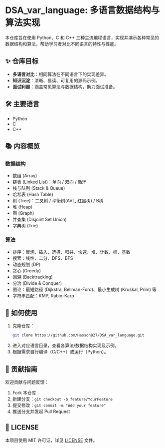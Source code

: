 # DSA_var_language: 多语言数据结构与算法实现

本仓库旨在使用 Python、C 和 C++ 三种主流编程语言，实现并演示各种常见的数据结构和算法，帮助学习者对比不同语言的特性与性能。

## ✨ 仓库目标

- **多语言对比**：相同算法在不同语言下的实现差异。
- **知识沉淀**：清晰、易读、可复用的源码示例。
- **面试利器**：涵盖常见算法与数据结构，助力面试准备。

## 🛠️ 主要语言

- Python
- C
- C++

## 📚 内容概览

### 数据结构

- 数组 (Array)
- 链表 (Linked List)：单向 / 双向 / 循环
- 栈与队列 (Stack & Queue)
- 哈希表 (Hash Table)
- 树 (Tree)：二叉树 / 平衡树(AVL, 红黑树) / B树
- 堆 (Heap)
- 图 (Graph)
- 并查集 (Disjoint Set Union)
- 字典树 (Trie)

### 算法

- 排序：冒泡、插入、选择、归并、快速、堆、计数、桶、基数
- 搜索：线性、二分、DFS、BFS
- 动态规划 (DP)
- 贪心 (Greedy)
- 回溯 (Backtracking)
- 分治 (Divide & Conquer)
- 图论：最短路径 (Dijkstra, Bellman-Ford)、最小生成树 (Kruskal, Prim) 等
- 字符串匹配：KMP, Rabin-Karp

## 🚀 如何使用

1. 克隆仓库：
   ```bash
   git clone https://github.com/Hasson827/DSA_var_language.git
   ```
2. 进入对应语言目录，查看各算法/数据结构实现及示例。
3. 根据需求自行编译（C/C++）或运行（Python）。

## 🤝 贡献指南

欢迎贡献与问题反馈：

1. Fork 本仓库
2. 新建分支：`git checkout -b feature/YourFeature`
3. 提交修改：`git commit -m "Add your feature"`
4. 推送分支并发起 Pull Request

## 📄 LICENSE

本项目使用 MIT 许可证，详见 [LICENSE](LICENSE) 文件。
